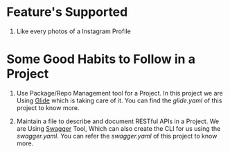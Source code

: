 # Feature's Supported

1. Like every photos of a Instagram Profile

# Some Good Habits to Follow in a Project
1. Use Package/Repo Management tool for a Project. In this project we are
Using [Glide](https://github.com/Masterminds/glide) which is taking care of it.
You can find the *glide.yaml* of this project to know more.

2. Maintain a file to describe and document RESTful APIs in a Project. We are
Using [Swagger](https://github.com/go-swagger/go-swagger) Tool, Which can also
create the CLI for us using the *swagger.yaml*.
You can refer the *swagger.yaml*  of this project to know more.